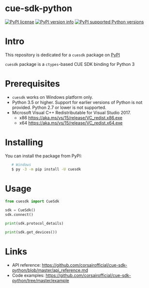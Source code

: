 cue-sdk-python
==============

[![PyPI license](https://img.shields.io/pypi/l/cuesdk.svg?style=for-the-badge)](https://pypi.org/project/cuesdk)
[![PyPI version info](https://img.shields.io/pypi/v/cuesdk.svg?style=for-the-badge)](https://pypi.org/project/cuesdk)
[![PyPI supported Python versions](https://img.shields.io/pypi/pyversions/cuesdk.svg?style=for-the-badge)](https://pypi.org/project/cuesdk)

# Intro

This repository is dedicated for a `cuesdk` package on [PyPI](https://pypi.org/)

`cuesdk` package is a `ctypes`-based CUE SDK binding for Python 3

# Prerequisites

- `cuesdk` works on Windows platform only.
- Python 3.5 or higher. Support for earlier versions of Python is not provided. Python 2.7 or lower is not supported.
- Microsoft Visual C++ Redistributable for Visual Studio 2017.
  - x86 https://aka.ms/vs/15/release/VC_redist.x86.exe
  - x64 https://aka.ms/vs/15/release/VC_redist.x64.exe 

# Installing

You can install the package from PyPI:

```sh
   # Windows
   $ py -3 -m pip install -U cuesdk
```

# Usage

```python
from cuesdk import CueSdk

sdk = CueSdk()
sdk.connect()

print(sdk.protocol_details)

print(sdk.get_devices())

```

# Links

- API reference: https://github.com/corsairofficial/cue-sdk-python/blob/master/api_reference.md
- Code examples: https://github.com/corsairofficial/cue-sdk-python/tree/master/example